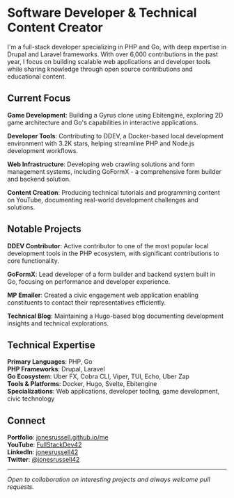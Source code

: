 # Software Developer & Technical Content Creator

I'm a full-stack developer specializing in PHP and Go, with deep expertise in Drupal and Laravel frameworks. With over 6,000 contributions in the past year, I focus on building scalable web applications and developer tools while sharing knowledge through open source contributions and educational content.

## Current Focus

**Game Development**: Building a Gyrus clone using Ebitengine, exploring 2D game architecture and Go's capabilities in interactive applications.

**Developer Tools**: Contributing to DDEV, a Docker-based local development environment with 3.2K stars, helping streamline PHP and Node.js development workflows.

**Web Infrastructure**: Developing web crawling solutions and form management systems, including GoFormX - a comprehensive form builder and backend solution.

**Content Creation**: Producing technical tutorials and programming content on YouTube, documenting real-world development challenges and solutions.

## Notable Projects

**DDEV Contributor**: Active contributor to one of the most popular local development tools in the PHP ecosystem, with significant contributions to core functionality.

**GoFormX**: Lead developer of a form builder and backend system built in Go, focusing on performance and developer experience.

**MP Emailer**: Created a civic engagement web application enabling constituents to contact their representatives efficiently.

**Technical Blog**: Maintaining a Hugo-based blog documenting development insights and technical explorations.

## Technical Expertise

**Primary Languages**: PHP, Go  
**PHP Frameworks**: Drupal, Laravel  
**Go Ecosystem**: Uber FX, Cobra CLI, Viper, TUI, Echo, Uber Zap  
**Tools & Platforms**: Docker, Hugo, Svelte, Ebitengine  
**Specializations**: Web applications, developer tooling, game development, civic technology

## Connect

**Portfolio**: [jonesrussell.github.io/me](https://jonesrussell.github.io/me/)  
**YouTube**: [FullStackDev42](https://youtube.com/@fullstackdev42)  
**LinkedIn**: [jonesrussell42](https://linkedin.com/in/jonesrussell42)  
**Twitter**: [@jonesrussell42](https://x.com/jonesrussell42)

---

*Open to collaboration on interesting projects and always welcome pull requests.*
